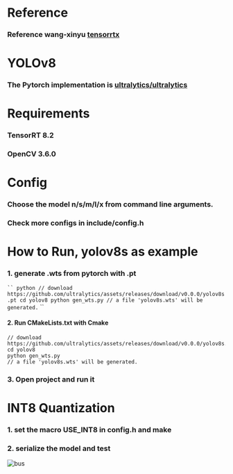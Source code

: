 
# Reference 
### Reference wang-xinyu [tensorrtx](https://github.com/wang-xinyu/tensorrtx)

# YOLOv8
### The Pytorch implementation is [ultralytics/ultralytics](https://github.com/ultralytics/ultralytics)

# Requirements
### TensorRT 8.2
### OpenCV 3.6.0

# Config
### Choose the model n/s/m/l/x from command line arguments.
### Check more configs in include/config.h

# How to Run, yolov8s as example
### 1. generate .wts from pytorch with .pt
` `` python
// download https://github.com/ultralytics/assets/releases/download/v0.0.0/yolov8s.pt
cd yolov8
python gen_wts.py
// a file 'yolov8s.wts' will be generated.
` `` 
#### 2. Run CMakeLists.txt with Cmake

```
// download https://github.com/ultralytics/assets/releases/download/v0.0.0/yolov8s.pt
cd yolov8
python gen_wts.py
// a file 'yolov8s.wts' will be generated.
```

### 3. Open project and run it

# INT8 Quantization
### 1. set the macro USE_INT8 in config.h and make

### 2. serialize the model and test

![bus](https://github.com/tianqiang1223/yolov8_tensorrt/blob/main/images/bus.jpg)
